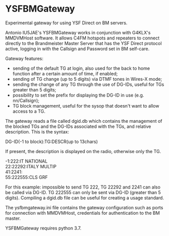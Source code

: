 # YSFBMGateway
Experimental gateway for using YSF Direct on BM servers.

Antonio IU5JAE's YSFBMGateway works in conjunction with G4KLX's MMDVMHost software. It allows C4FM hotspots and repeaters to connect directly to the Brandmeister Master Server that has the YSF Direct protocol active, logging in with the Callsign and Password set in BM self-care.

Gateway features:

- sending of the default TG at login, also used for the back to home function after a certain amount of time, if enabled;
- sending of TG change (up to 5 digits) via DTMF tones in Wires-X mode;
- sending the change of any TG through the use of DG-IDs, useful for TGs greater than 5 digits;
- possibility to set the prefix for displaying the DG-ID in use (e.g. nn/Callsign);
- TG block management, useful for the sysop that doesn't want to allow access to a TG.

The gateway reads a file called dgid.db which contains the management of the blocked TGs and the DG-IDs associated with the TGs, and relative description. This is the syntax:

DG-ID(-1 to block):TG:DESCR(up to 13chars)

If present, the description is displayed on the radio, otherwise only the TG.

-1:222:IT NATIONAL<br>
22:22292:ITALY MULTIP<br>
41:2241:<br>
55:222555:CLS GRF<br>

For this example: impossible to send TG 222, TG 22292 and 2241 can also be called via DG-ID. TG 222555 can only be sent via DG-ID (greater than 5 digits).
Compiling a dgid.db file can be useful for creating a usage standard.

The ysfbmgateway.ini file contains the gateway configuration such as ports for connection with MMDVMHost, credentials for authentication to the BM master.

YSFBMGateway requires python 3.7.
